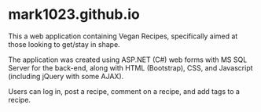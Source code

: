 # mark1023.github.io

This a web application containing Vegan Recipes, specifically aimed at those looking to get/stay in shape.

The application was created using ASP.NET (C#) web forms with MS SQL Server for the back-end, along with HTML (Bootstrap), CSS, and Javascript (including jQuery with some AJAX).

Users can log in, post a recipe, comment on a recipe, and add tags to a recipe.
